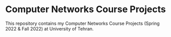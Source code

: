 # Computer Networks Course Projects

This repository contains my Computer Networks Course Projects (Spring 2022 & Fall 2022) at University of Tehran.
